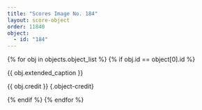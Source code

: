 ```yaml
---
title: "Scores Image No. 184"
layout: score-object
order: 11840
object:
  - id: "184"
---
```


{% for obj in objects.object_list %}
{% if obj.id == object[0].id %}

{{ obj.extended_caption }}

{{ obj.credit }} {.object-credit}

{% endif %}
{% endfor %}
